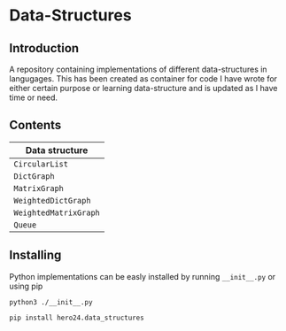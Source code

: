 # Data-Structures

## Introduction
A repository containing implementations of different data-structures in langugages. This has been created as container for code I have wrote for either certain purpose or learning data-structure and is updated as I have time or need.

## Contents
|Data structure|
|--------------|
|`CircularList`|
|`DictGraph`|
|`MatrixGraph`|
|`WeightedDictGraph`|
|`WeightedMatrixGraph`
|`Queue`|


## Installing
Python implementations can be easly installed by running `__init__.py` or using pip
```
python3 ./__init__.py
```

```commandline
pip install hero24.data_structures
```
